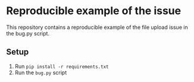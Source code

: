 # Reproducible example of the issue
This repository contains a reproducible example of the file upload issue in the bug.py script.

## Setup
1. Run `pip install -r requirements.txt`
2. Run the `bug.py` script